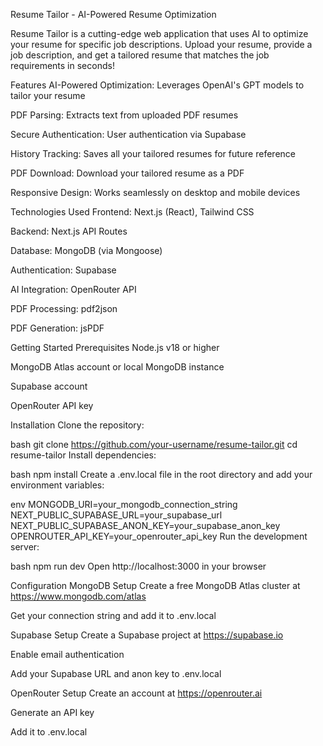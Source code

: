 Resume Tailor - AI-Powered Resume Optimization


Resume Tailor is a cutting-edge web application that uses AI to optimize your resume for specific job descriptions. Upload your resume, provide a job description, and get a tailored resume that matches the job requirements in seconds!

Features
AI-Powered Optimization: Leverages OpenAI's GPT models to tailor your resume

PDF Parsing: Extracts text from uploaded PDF resumes

Secure Authentication: User authentication via Supabase

History Tracking: Saves all your tailored resumes for future reference

PDF Download: Download your tailored resume as a PDF

Responsive Design: Works seamlessly on desktop and mobile devices

Technologies Used
Frontend: Next.js (React), Tailwind CSS

Backend: Next.js API Routes

Database: MongoDB (via Mongoose)

Authentication: Supabase

AI Integration: OpenRouter API

PDF Processing: pdf2json

PDF Generation: jsPDF

Getting Started
Prerequisites
Node.js v18 or higher

MongoDB Atlas account or local MongoDB instance

Supabase account

OpenRouter API key

Installation
Clone the repository:

bash
git clone https://github.com/your-username/resume-tailor.git
cd resume-tailor
Install dependencies:

bash
npm install
Create a .env.local file in the root directory and add your environment variables:

env
MONGODB_URI=your_mongodb_connection_string
NEXT_PUBLIC_SUPABASE_URL=your_supabase_url
NEXT_PUBLIC_SUPABASE_ANON_KEY=your_supabase_anon_key
OPENROUTER_API_KEY=your_openrouter_api_key
Run the development server:

bash
npm run dev
Open http://localhost:3000 in your browser

Configuration
MongoDB Setup
Create a free MongoDB Atlas cluster at https://www.mongodb.com/atlas

Get your connection string and add it to .env.local

Supabase Setup
Create a Supabase project at https://supabase.io

Enable email authentication

Add your Supabase URL and anon key to .env.local

OpenRouter Setup
Create an account at https://openrouter.ai

Generate an API key

Add it to .env.local